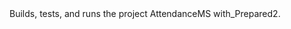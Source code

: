<?xml version="1.0" encoding="UTF-8"?>
<!-- You may freely edit this file. See commented blocks below for -->
<!-- some examples of how to customize the build. -->
<!-- (If you delete it and reopen the project it will be recreated.) -->
<!-- By default, only the Clean and Build commands use this build script. -->
<!-- Commands such as Run, Debug, and Test only use this build script if -->
<!-- the Compile on Save feature is turned off for the project. -->
<!-- You can turn off the Compile on Save (or Deploy on Save) setting -->
<!-- in the project's Project Properties dialog box.-->
<project name="AttendanceMS_with_Prepared2" default="default" basedir=".">
    <description>Builds, tests, and runs the project AttendanceMS with_Prepared2.</description>
    <import file="nbproject/build-impl.xml"/>
    <!--
    There exist several targets which are by default empty and which can be 
    used for execution of your tasks. These targets are usually executed 
    before and after some main targets. They are: 
      -pre-init:                 called before initialization of project properties
      -post-init:                called after initialization of project properties
      -pre-compile:              called before javac compilation
      -post-compile:             called after javac compilation
      -pre-compile-single:       called before javac compilation of single file
      -post-compile-single:      called after javac compilation of single file
      -pre-compile-test:         called before javac compilation of JUnit tests
      -post-compile-test:        called after javac compilation of JUnit tests
      -pre-compile-test-single:  called before javac compilation of single JUnit test
      -post-compile-test-single: called after javac compilation of single JUunit test
      -pre-jar:                  called before JAR building
      -post-jar:                 called after JAR building
      -post-clean:               called after cleaning build products
    (Targets beginning with '-' are not intended to be called on their own.)
    Example of inserting an obfuscator after compilation could look like this:
        <target name="-post-compile">
            <obfuscate>
                <fileset dir="${build.classes.dir}"/>
            </obfuscate>
        </target>
    For list of available properties check the imported 
    nbproject/build-impl.xml file. 
    Another way to customize the build is by overriding existing main targets.
    The targets of interest are: 
      -init-macrodef-javac:     defines macro for javac compilation
      -init-macrodef-junit:     defines macro for junit execution
      -init-macrodef-debug:     defines macro for class debugging
      -init-macrodef-java:      defines macro for class execution
      -do-jar:                  JAR building
      run:                      execution of project 
      -javadoc-build:           Javadoc generation
      test-report:              JUnit report generation
    An example of overriding the target for project execution could look like this:
        <target name="run" depends="AttendanceMS_with_Prepared2-impl.jar">
            <exec dir="bin" executable="launcher.exe">
                <arg file="${dist.jar}"/>
            </exec>
        </target>
    Notice that the overridden target depends on the jar target and not only on 
    the compile target as the regular run target does. Again, for a list of available 
    properties which you can use, check the target you are overriding in the
    nbproject/build-impl.xml file. 
    -->
</project>
